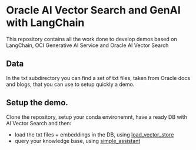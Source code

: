 # Oracle AI Vector Search and GenAI with LangChain
This repository contains all the work done to develop demos based on LangChain, OCI Generative AI Service and Oracle AI Vector Search

## Data
In the txt subdirectory you can find a set of txt files, taken from Oracle docs and blogs, that you can use to setup quickly a demo.

## Setup the demo.
Clone the repository, setup your conda environemnt, have a ready DB with AI Vector Search and then:
* load the txt files + embeddings in the DB, using [load_vector_store](./load_vector_store.ipynb)
* query your knowledge base, using [simple_assistant](./simple_assistant.ipynb) 

